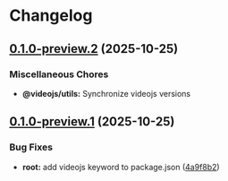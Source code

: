# Changelog

## [0.1.0-preview.2](https://github.com/muxinc/vjs-10-monorepo/compare/@videojs/utils@0.1.0-preview.1...@videojs/utils@0.1.0-preview.2) (2025-10-25)


### Miscellaneous Chores

* **@videojs/utils:** Synchronize videojs versions

## [0.1.0-preview.1](https://github.com/muxinc/vjs-10-monorepo/compare/@videojs/utils@0.1.0-preview.0...@videojs/utils@0.1.0-preview.1) (2025-10-25)


### Bug Fixes

* **root:** add videojs keyword to package.json ([4a9f8b2](https://github.com/muxinc/vjs-10-monorepo/commit/4a9f8b2ad6fb27b463dcfe8d1a5fd883c9fa21d1))
